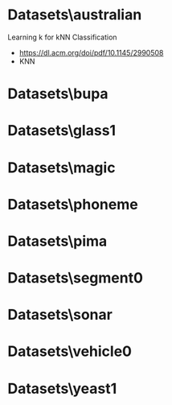 # Datasets\australian
Learning k for kNN Classification
- https://dl.acm.org/doi/pdf/10.1145/2990508 
- KNN
# Datasets\bupa

# Datasets\glass1

# Datasets\magic

# Datasets\phoneme

# Datasets\pima

# Datasets\segment0

# Datasets\sonar

# Datasets\vehicle0

# Datasets\yeast1

